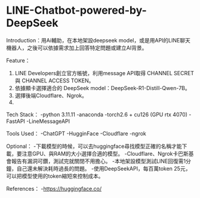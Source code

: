 # LINE-Chatbot-powered-by-DeepSeek
Introduction：用Ai輔助，在本地架設deepseek model，或是用API的LINE聊天機器人，之後可以依據需求加上回答特定問題或建立AI背景。

Feature：
  1. LINE Developers創立官方帳號，利用message API取得 CHANNEL SECRET 與 CHANNEL ACCESS TOKEN。
  2. 依據顯卡選擇適合的 DeepSeek model：DeepSeek-R1-Distill-Qwen-7B。
  3. 選擇後端Cloudflare、Ngrok。
  4. 
Tech Stack：
  -python 3.11.11
  -anaconda
  -torch2.6 + cu126 (GPU rtx 4070)
  -FastAPI
  -LineMessageAPI

Tools Used：
  -ChatGPT
  -HugginFace
  -Cloudflare
  -ngrok
  
Optional：
  -下載模型的時候，可以去huggingface尋找模型正確的名稱才能下載，要注意GPU、與RAM的大小選擇合適的模型。
  -Cloudflare、Ngrok卡巴斯基會報告有漏洞可鑽，測試完就關閉不用擔心。
  -本地架設模型測試LINE回復需1分鐘，自己還未解決耗時過長的問題。
  -使用DeepSeekAPI，每百萬token 25元，可以把模型使用的token縮短來控制成本。
  
References：
  -https://huggingface.co/
